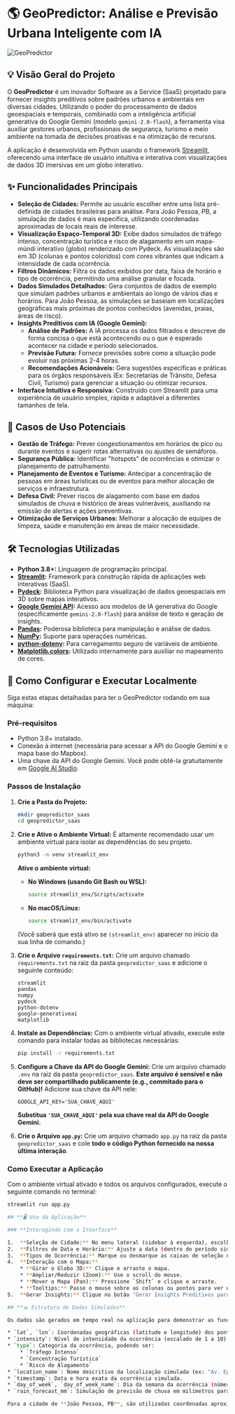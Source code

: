 # **🌎 GeoPredictor: Análise e Previsão Urbana Inteligente com IA**

![GeoPredictor](https://github.com/user-attachments/assets/0b1356e9-1ccc-46bc-957d-6ead3e8f993f)
## **💡 Visão Geral do Projeto**

O **GeoPredictor** é um inovador Software as a Service (SaaS) projetado para fornecer insights preditivos sobre padrões urbanos e ambientais em diversas cidades. Utilizando o poder do processamento de dados geoespaciais e temporais, combinado com a inteligência artificial generativa do Google Gemini (modelo `gemini-2.0-flash`), a ferramenta visa auxiliar gestores urbanos, profissionais de segurança, turismo e meio ambiente na tomada de decisões proativas e na otimização de recursos.

A aplicação é desenvolvida em Python usando o framework [Streamlit](https://streamlit.io/), oferecendo uma interface de usuário intuitiva e interativa com visualizações de dados 3D imersivas em um globo interativo.

## **✨ Funcionalidades Principais**

* **Seleção de Cidades:** Permite ao usuário escolher entre uma lista pré-definida de cidades brasileiras para análise. Para João Pessoa, PB, a simulação de dados é mais específica, utilizando coordenadas aproximadas de locais reais de interesse.
* **Visualização Espaço-Temporal 3D:** Exibe dados simulados de tráfego intenso, concentração turística e risco de alagamento em um mapa-múndi interativo (globo) renderizado com Pydeck. As visualizações são em 3D (colunas e pontos coloridos) com cores vibrantes que indicam a intensidade de cada ocorrência.
* **Filtros Dinâmicos:** Filtra os dados exibidos por data, faixa de horário e tipo de ocorrência, permitindo uma análise granular e focada.
* **Dados Simulados Detalhados:** Gera conjuntos de dados de exemplo que simulam padrões urbanos e ambientais ao longo de vários dias e horários. Para João Pessoa, as simulações se baseiam em localizações geográficas mais próximas de pontos conhecidos (avenidas, praias, áreas de risco).
* **Insights Preditivos com IA (Google Gemini):**
    * **Análise de Padrões:** A IA processa os dados filtrados e descreve de forma concisa o que está acontecendo ou o que é esperado acontecer na cidade e período selecionados.
    * **Previsão Futura:** Fornece previsões sobre como a situação pode evoluir nas próximas 2-4 horas.
    * **Recomendações Acionáveis:** Gera sugestões específicas e práticas para os órgãos responsáveis (Ex: Secretarias de Trânsito, Defesa Civil, Turismo) para gerenciar a situação ou otimizar recursos.
* **Interface Intuitiva e Responsiva:** Construído com Streamlit para uma experiência de usuário simples, rápida e adaptável a diferentes tamanhos de tela.

## **🎯 Casos de Uso Potenciais**

* **Gestão de Tráfego:** Prever congestionamentos em horários de pico ou durante eventos e sugerir rotas alternativas ou ajustes de semáforos.
* **Segurança Pública:** Identificar "hotspots" de ocorrências e otimizar o planejamento de patrulhamento.
* **Planejamento de Eventos e Turismo:** Antecipar a concentração de pessoas em áreas turísticas ou de eventos para melhor alocação de serviços e infraestrutura.
* **Defesa Civil:** Prever riscos de alagamento com base em dados simulados de chuva e histórico de áreas vulneráveis, auxiliando na emissão de alertas e ações preventivas.
* **Otimização de Serviços Urbanos:** Melhorar a alocação de equipes de limpeza, saúde e manutenção em áreas de maior necessidade.

## **🛠️ Tecnologias Utilizadas**

* **Python 3.8+:** Linguagem de programação principal.
* **[Streamlit](https://streamlit.io/):** Framework para construção rápida de aplicações web interativas (SaaS).
* **[Pydeck](https://pydeck.gl/):** Biblioteca Python para visualização de dados geoespaciais em 3D sobre mapas interativos.
* **[Google Gemini API](https://ai.google.dev/models/gemini):** Acesso aos modelos de IA generativa do Google (especificamente `gemini-2.0-flash`) para análise de texto e geração de insights.
* **[Pandas](https://pandas.pydata.org/):** Poderosa biblioteca para manipulação e análise de dados.
* **[NumPy](https://numpy.org/):** Suporte para operações numéricas.
* **[python-dotenv](https://pypi.org/project/python-dotenv/):** Para carregamento seguro de variáveis de ambiente.
* **[Matplotlib.colors](https://matplotlib.org/stable/api/colors_api.html):** Utilizado internamente para auxiliar no mapeamento de cores.

## **🚀 Como Configurar e Executar Localmente**

Siga estas etapas detalhadas para ter o GeoPredictor rodando em sua máquina:

### **Pré-requisitos**

* Python 3.8+ instalado.
* Conexão à internet (necessária para acessar a API do Google Gemini e o mapa base do Mapbox).
* Uma chave da API do Google Gemini. Você pode obtê-la gratuitamente em [Google AI Studio](https://aistudio.google.com/app/apikey).

### **Passos de Instalação**

1.  **Crie a Pasta do Projeto:**
    ```bash
    mkdir geopredictor_saas
    cd geopredictor_saas
    ```

2.  **Crie e Ative o Ambiente Virtual:**
    É altamente recomendado usar um ambiente virtual para isolar as dependências do seu projeto.
    ```bash
    python3 -m venv streamlit_env
    ```
    **Ative o ambiente virtual:**
    * **No Windows (usando Git Bash ou WSL):**
        ```bash
        source streamlit_env/Scripts/activate
        ```
    * **No macOS/Linux:**
        ```bash
        source streamlit_env/bin/activate
        ```
    (Você saberá que está ativo se `(streamlit_env)` aparecer no início da sua linha de comando.)

3.  **Crie o Arquivo `requirements.txt`:**
    Crie um arquivo chamado `requirements.txt` na raiz da pasta `geopredictor_saas` e adicione o seguinte conteúdo:
    ```
    streamlit
    pandas
    numpy
    pydeck
    python-dotenv
    google-generativeai
    matplotlib
    ```

4.  **Instale as Dependências:**
    Com o ambiente virtual ativado, execute este comando para instalar todas as bibliotecas necessárias:
    ```bash
    pip install -r requirements.txt
    ```

5.  **Configure a Chave da API do Google Gemini:**
    Crie um arquivo chamado `.env` na raiz da pasta `geopredictor_saas`. **Este arquivo é sensível e não deve ser compartilhado publicamente (e.g., commitado para o GitHub)!**
    Adicione sua chave da API nele:
    ```
    GOOGLE_API_KEY='SUA_CHAVE_AQUI'
    ```
    **Substitua `'SUA_CHAVE_AQUI'` pela sua chave real da API do Google Gemini.**

6.  **Crie o Arquivo `app.py`:**
    Crie um arquivo chamado `app.py` na raiz da pasta `geopredictor_saas` e cole **todo o código Python fornecido na nossa última interação**.

### **Como Executar a Aplicação**

Com o ambiente virtual ativado e todos os arquivos configurados, execute o seguinte comando no terminal:

```bash
streamlit run app.py

## **🖥️ Uso da Aplicação**

### **Interagindo com a Interface**

1.  **Seleção de Cidade:** No menu lateral (sidebar à esquerda), escolha a cidade que deseja analisar. O mapa 3D se centralizará nessa localização.
2.  **Filtros de Data e Horário:** Ajuste a data (dentro do período simulado de 04 a 10 de junho de 2025) e a faixa de horário para visualizar os padrões específicos nesse período.
3.  **Tipos de Ocorrência:** Marque ou desmarque as caixas de seleção na sidebar para exibir ou ocultar as camadas de "Tráfego Intenso", "Concentração Turística" e "Risco de Alagamento" no mapa.
4.  **Interação com o Mapa:**
    * **Girar o Globo 3D:** Clique e arraste o mapa.
    * **Ampliar/Reduzir (Zoom):** Use o scroll do mouse.
    * **Mover o Mapa (Pan):** Pressione `Shift` e clique e arraste.
    * **Tooltips:** Passe o mouse sobre as colunas ou pontos para ver os detalhes (nome do local, tipo, intensidade e horário).
5.  **Gerar Insights:** Clique no botão "Gerar Insights Preditivos para o Período Selecionado". A IA da Google Gemini analisará os dados filtrados e fornecerá uma análise detalhada, previsão futura e recomendações acionáveis.

## **📊 Estrutura de Dados Simulados**

Os dados são gerados em tempo real na aplicação para demonstrar as funcionalidades e são adaptados para a cidade selecionada. Eles contêm as seguintes colunas essenciais:

* `lat`, `lon`: Coordenadas geográficas (latitude e longitude) dos pontos onde as ocorrências simuladas são registradas.
* `intensity`: Nível de intensidade da ocorrência (escalado de 1 a 10), representando o grau de tráfego, concentração de pessoas ou risco de alagamento. Valores mais altos indicam maior intensidade.
* `type`: Categoria da ocorrência, podendo ser:
    * `Tráfego Intenso`
    * `Concentração Turística`
    * `Risco de Alagamento`
* `location_name`: Nome descritivo da localização simulada (ex: "Av. Epitácio Pessoa (Centro)", "Praia Central", "Bairro Baixo 1").
* `timestamp`: Data e hora exata da ocorrência simulada.
* `day_of_week`, `day_of_week_name`: Dia da semana da ocorrência (número e nome para melhor legibilidade).
* `rain_forecast_mm`: Simulação de previsão de chuva em milímetros para o dia e local (usado principalmente para o cálculo do risco de alagamento).

Para a cidade de **João Pessoa, PB**, são utilizadas coordenadas aproximadas de locais reais e conhecidos para simular padrões mais fiéis à geografia e dinâmica da cidade. Para as demais cidades, a simulação utiliza offsets genéricos a partir do centro da cidade para criar áreas de interesse distintas e visualmente dispersas.
